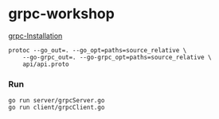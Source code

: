 # grpc-workshop

[grpc-Installation](https://www.grpc.io/docs/languages/go/quickstart/)

```shell
protoc --go_out=. --go_opt=paths=source_relative \
    --go-grpc_out=. --go-grpc_opt=paths=source_relative \
    api/api.proto
```

### Run

```shell
go run server/grpcServer.go
go run client/grpcClient.go
```